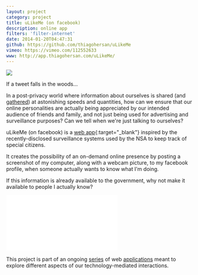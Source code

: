 ```yaml
---
layout: project
category: project
title: uLikeMe (on facebook)
description: online app
filters: 'filter-internet'
date: 2014-01-20T04:47:31
github: https://github.com/thiagohersan/uLikeMe
vimeo: https://vimeo.com/112552633
www: http://app.thiagohersan.com/uLikeMe/
---
```

![](/images/projects/ulikeme-on-facebook/albums.jpg)

If a tweet falls in the woods...

In a post-privacy world where information about ourselves is shared (and [gathered](http://www.youtube.com/watch?v=vILAlhwUgIU)) at astonishing speeds and quantities, how can we ensure that our online personalities are actually being appreciated by our intended audience of friends and family, and not just being used for advertising and surveillance purposes? Can we tell when we're just talking to ourselves?

uLikeMe (on facebook) is a [web app](http://app.thiagohersan.com/uLikeMe){:target="_blank"} inspired by the recently-disclosed surveillance systems used by the NSA to keep track of special citizens.

It creates the possibility of an on-demand online presence by posting a screenshot of my computer, along with a webcam picture, to my facebook profile, when someone actually wants to know what I'm doing.

If this information is already available to the government, why not make it available to people I actually know?

<div class="video-wrapper video-wrapper-16x9">
    <iframe src="//player.vimeo.com/video/112552633" frameborder="0" webkitallowfullscreen="" mozallowfullscreen="" allowfullscreen=""></iframe>
</div>

This project is part of an ongoing [series](/project/ilikeme-on-facebook/ ) of web [applications](/project/ilikeyou-on-facebook/) meant to explore different aspects of our technology-mediated interactions.
